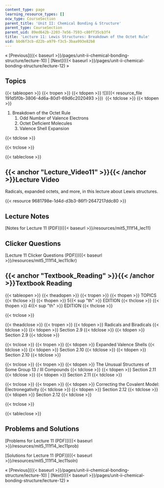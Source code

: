```yaml
---
content_type: page
learning_resource_types: []
ocw_type: CourseSection
parent_title: 'Unit II: Chemical Bonding & Structure'
parent_type: CourseSection
parent_uid: 89ed642b-2203-7e56-7593-c80ff35cb3f4
title: 'Lecture 11: Lewis Structures: Breakdown of the Octet Rule'
uid: bbd6f3cb-d22b-a979-f3c5-3baa993e82b8
---
```


« [Previous]({{< baseurl >}}/pages/unit-ii-chemical-bonding-structure/lecture-10) | [Next]({{< baseurl >}}/pages/unit-ii-chemical-bonding-structure/lecture-12) »

Topics
------

{{< tableopen >}}
{{< tropen >}}
{{< tdopen >}}
![]({{< resource_file 191d5f0b-3806-4d6a-80d1-69d6c2020493 >}}) 
{{< tdclose >}}
{{< tdopen >}}


1.  Breakdown of the Octet Rule
    1.  Odd Number of Valence Electrons
    2.  Octet Deficient Molecules
    3.  Valence Shell Expansion


{{< tdclose >}}

{{< trclose >}}

{{< tableclose >}}

{{< anchor "Lecture_Video11" >}}{{< /anchor >}}Lecture Video
------------------------------------------------------------

Radicals, expanded octets, and more, in this lecture about Lewis structures.

{{< resource 9681798e-1d4d-d3b3-86f1-2647217ddc80 >}}

Lecture Notes
-------------

[Notes for Lecture 11 (PDF)]({{< baseurl >}}/resources/mit5_111f14_lec11)

Clicker Questions
-----------------

[Lecture 11 Clicker Questions (PDF)]({{< baseurl >}}/resources/mit5_111f14_lec11clkr)

{{< anchor "Textbook_Reading" >}}{{< /anchor >}}Textbook Reading
----------------------------------------------------------------

{{< tableopen >}}
{{< theadopen >}}
{{< tropen >}}
{{< thopen >}}
TOPICS
{{< thclose >}}
{{< thopen >}}
5{{< sup "th" >}} EDITION
{{< thclose >}}
{{< thopen >}}
4{{< sup "th" >}} EDITION
{{< thclose >}}

{{< trclose >}}

{{< theadclose >}}
{{< tropen >}}
{{< tdopen >}}
Radicals and Biradicals
{{< tdclose >}}
{{< tdopen >}}
Section 2.9
{{< tdclose >}}
{{< tdopen >}}
Section 2.9
{{< tdclose >}}

{{< trclose >}}
{{< tropen >}}
{{< tdopen >}}
Expanded Valence Shells
{{< tdclose >}}
{{< tdopen >}}
Section 2.10
{{< tdclose >}}
{{< tdopen >}}
Section 2.10
{{< tdclose >}}

{{< trclose >}}
{{< tropen >}}
{{< tdopen >}}
The Unusual Structures of Some Group 13 / III Compounds
{{< tdclose >}}
{{< tdopen >}}
Section 2.11
{{< tdclose >}}
{{< tdopen >}}
Section 2.11
{{< tdclose >}}

{{< trclose >}}
{{< tropen >}}
{{< tdopen >}}
Correcting the Covalent Model: Electronegativity
{{< tdclose >}}
{{< tdopen >}}
Section 2.12
{{< tdclose >}}
{{< tdopen >}}
Section 2.12
{{< tdclose >}}

{{< trclose >}}

{{< tableclose >}}

Problems and Solutions
----------------------

[Problems for Lecture 11 (PDF)]({{< baseurl >}}/resources/mit5_111f14_lec11prob)

[Solutions for Lecture 11 (PDF)]({{< baseurl >}}/resources/mit5_111f14_lec11soln)

« [Previous]({{< baseurl >}}/pages/unit-ii-chemical-bonding-structure/lecture-10) | [Next]({{< baseurl >}}/pages/unit-ii-chemical-bonding-structure/lecture-12) »